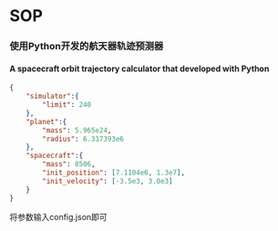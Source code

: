 # SOP
### 使用Python开发的航天器轨迹预测器
#### A spacecraft orbit trajectory calculator that developed with Python
```json
{
    "simulator":{
        "limit": 240
    },
    "planet":{
        "mass": 5.965e24,
        "radius": 6.317393e6
    },
    "spacecraft":{
        "mass": 8506,
        "init_position": [7.1104e6, 1.3e7],
        "init_velocity": [-3.5e3, 3.0e3]
    }
}
```
将参数输入config.json即可

